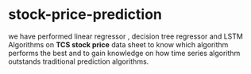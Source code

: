 # stock-price-prediction

we have performed 
linear regressor , 
decision tree regressor and 
LSTM Algorithms
on <b>TCS stock price</b> data sheet to know which algorithm performs the best and to gain knowledge on how time series algorithm outstands traditional prediction algorithms.
